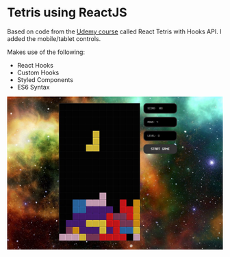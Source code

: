 # Tetris using ReactJS
Based on code from the [Udemy course](https://www.udemy.com/course/intermediate-react-tetris/) called React Tetris with Hooks API. I added the mobile/tablet controls.

Makes use of the following:
- React Hooks
- Custom Hooks
- Styled Components
- ES6 Syntax

![tetris](https://github.com/kaylacrane/react-tetris/blob/master/react-tetris.JPG?raw=true)
